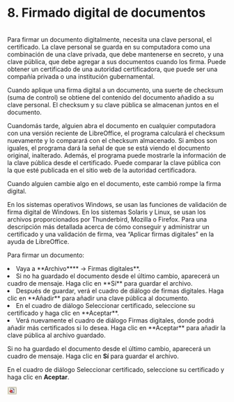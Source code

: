 
# 8. Firmado digital de documentos

<br />Para firmar un documento digitalmente, necesita una clave personal, el certificado. La clave personal se guarda en su computadora como una combinación de una clave privada, que debe mantenerse en secreto, y una clave pública, que debe agregar a sus documentos cuando los firma. Puede obtener un certificado de una autoridad certificadora, que puede ser una compañía privada o una institución gubernamental.

Cuando aplique una firma digital a un documento, una suerte de checksum (suma de control) se obtiene del contenido del documento añadido a su clave personal. El checksum y su clave pública se almacenan juntos en el documento. 

Cuandomás tarde, alguien abra el documento en cualquier computadora con una versión reciente de LibreOffice, el programa calculará el checksum nuevamente y lo comparará con el checksum almacenado. Si ambos son iguales, el programa dará la señal de que se está viendo el documento original, inalterado. Además, el programa puede mostrarle la información de la clave pública desde el certificado. Puede comparar la clave pública con la que esté publicada en el sitio web de la autoridad certificadora.

Cuando alguien cambie algo en el documento, este cambió rompe la firma digital.

En los sistemas operativos Windows, se usan las funciones de validación de firma digital de Windows. En los sistemas Solaris y Linux, se usan los archivos proporcionados por Thunderbird, Mozilla o Firefox. Para una descripción más detallada acerca de cómo conseguir y administrar un certificado y una validación de firma, vea “Aplicar firmas digitales” en la ayuda de LibreOffice.

Para firmar un documento:

<li value="1">
Vaya a **Archivo**** → Firmas digitales**.
</li>
<li>
Si no ha guardado el documento desde el último cambio, aparecerá un cuadro de mensaje. Haga clic en **Sí** para guardar el archivo.
</li>
<li>
Después de guardar, verá el cuadro de diálogo de firmas digitales. Haga clic en **Añadir** para añadir una clave pública al documento.
</li>
<li>
En el cuadro de diálogo Seleccionar certificado, seleccione su certificado y haga clic en **Aceptar**. 
</li>
<li>
Verá nuevamente el cuadro de diálogo Firmas digitales, donde podrá añadir más certificados si lo desea. Haga clic en **Aceptar** para añadir la clave pública al archivo guardado.
</li>

Si no ha guardado el documento desde el último cambio, aparecerá un cuadro de mensaje. Haga clic en **Sí** para guardar el archivo.

En el cuadro de diálogo Seleccionar certificado, seleccione su certificado y haga clic en **Aceptar**. 

![](https://raw.githubusercontent.com/catedu/libreOffice-la-suite-ofimatica-libre/master/img/image18.png)
